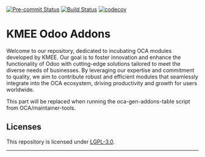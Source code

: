 
<!-- /!\ Non OCA Context : Set here the badge of your runbot / runboat instance. -->
[![Pre-commit Status](https://github.com/KMEE/kmee-odoo-addons/actions/workflows/pre-commit.yml/badge.svg?branch=14.0)](https://github.com/KMEE/kmee-odoo-addons/actions/workflows/pre-commit.yml?query=branch%3A14.0)
[![Build Status](https://github.com/KMEE/kmee-odoo-addons/actions/workflows/test.yml/badge.svg?branch=14.0)](https://github.com/KMEE/kmee-odoo-addons/actions/workflows/test.yml?query=branch%3A14.0)
[![codecov](https://codecov.io/gh/KMEE/kmee-odoo-addons/branch/14.0/graph/badge.svg)](https://codecov.io/gh/KMEE/kmee-odoo-addons)
<!-- /!\ Non OCA Context : Set here the badge of your translation instance. -->

<!-- /!\ do not modify above this line -->

# KMEE Odoo Addons

Welcome to our repository, dedicated to incubating OCA modules developed by KMEE. Our goal is to foster innovation and enhance the functionality of Odoo with cutting-edge solutions tailored to meet the diverse needs of businesses. By leveraging our expertise and commitment to quality, we aim to contribute robust and efficient modules that seamlessly integrate into the OCA ecosystem, driving productivity and growth for users worldwide.

<!-- /!\ do not modify below this line -->

<!-- prettier-ignore-start -->

[//]: # (addons)

This part will be replaced when running the oca-gen-addons-table script from OCA/maintainer-tools.

[//]: # (end addons)

<!-- prettier-ignore-end -->

## Licenses

This repository is licensed under [LGPL-3.0](LICENSE).

----
<!-- /!\ Non OCA Context : Set here the full description of your organization. -->
